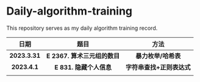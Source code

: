 # Daily-algorithm-training
This repository serves as my daily algorithm training record.



|     日期      |             题目             |           方法            |
| :-----------: | :--------------------------: | :-----------------------: |
| **2023.3.31** | **E 2367. 算术三元组的数目** |    **暴力枚举/哈希表**    |
| **2023.4.1**  |   **E 831. 隐藏个人信息**    | **字符串查找+正则表达式** |
|               |                              |                           |

